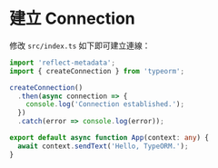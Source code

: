 # 建立 Connection

修改 `src/index.ts` 如下即可建立連線：

```ts
import 'reflect-metadata';
import { createConnection } from 'typeorm';

createConnection()
  .then(async connection => {
    console.log('Connection established.');
  })
  .catch(error => console.log(error));

export default async function App(context: any) {
  await context.sendText('Hello, TypeORM.');
}
```
